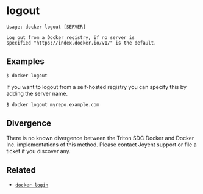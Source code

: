 # logout

    Usage: docker logout [SERVER]

    Log out from a Docker registry, if no server is
    specified "https://index.docker.io/v1/" is the default.

## Examples

    $ docker logout

If you want to logout from a self-hosted registry you can specify this by adding
the server name.

    $ docker logout myrepo.example.com

## Divergence

There is no known divergence between the Triton SDC Docker and Docker Inc.
implementations of this method. Please contact Joyent support or file a ticket
if you discover any.

## Related

- [`docker login`](../commands/login.md)
